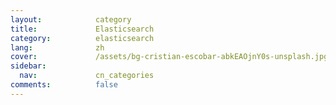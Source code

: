 ```yaml
---
layout:            category
title:             Elasticsearch
category:          elasticsearch
lang:              zh
cover:             /assets/bg-cristian-escobar-abkEAOjnY0s-unsplash.jpg
sidebar:
  nav:             cn_categories
comments:          false
---
```

